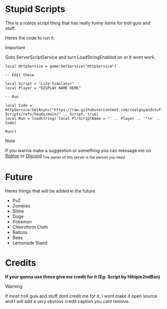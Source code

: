 # Stupid Scripts
This is a roblox script thing that has really funny items for troll guis and stuff.

Heres the code to run it:

> [!IMPORTANT]
> Goto ServerScriptService and turn LoadStringEnabled on or it wont work.

```
local HttpService = game:GetService("HttpService")

-- Edit these

local Script = "Life-Simulator"
local Player = "DISPLAY NAME HERE"

-- Run

local Code = HttpService:GetAsync("https://raw.githubusercontent.com/coolguyandstuffyeah/Stupid-Scripts/refs/heads/main/" .. Script, true)
local Run = loadstring('local PlrScriptName = "' .. Player .. '"\n' .. Code)

Run()
```

> [!NOTE]
> If you wanna make a suggestion or something you can message me on [Roblox](https://www.roblox.com/users/2468233048/profile) or [Discord](https://discord.gg/G5ecdP5E) <sub>The owner of this server is the person you need.</sub>

# Future
Heres things that will be added in the future.
- PvZ
- Zombies
- Slime
- Doge
- Pokemon
- Chloroform Cloth
- Ballons
- Bees
- Lemonade Stand
# Credits
**If your gonna use these give me credit for it (Eg: Script by Hihipie2ndBan)**
> [!WARNING]
> If most troll guis and stuff dont credit me for it, I wont make it open source and I will add a very obvious credit caption you cant remove.
